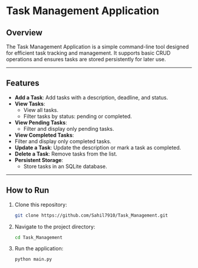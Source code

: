 # Task Management Application

## Overview
The Task Management Application is a simple command-line tool designed for efficient task tracking and management. It supports basic CRUD operations and ensures tasks are stored persistently for later use.

---

## Features
- **Add a Task**: Add tasks with a description, deadline, and status.
- **View Tasks**:
  - View all tasks.
  - Filter tasks by status: pending or completed.
- **View Pending Tasks**:
  - Filter and display only pending tasks.
-	**View Completed Tasks**:
  -	 Filter and display only completed tasks.  
- **Update a Task**: Update the description or mark a task as completed.
- **Delete a Task**: Remove tasks from the list.
- **Persistent Storage**:
  - Store tasks in an SQLite database.

---

## How to Run
1. Clone this repository:
   ```bash
   git clone https://github.com/Sahil7910/Task_Management.git
2. Navigate to the project directory:
   ```bash
   cd Task_Management
4. Run the application:
   ```bash
   python main.py


